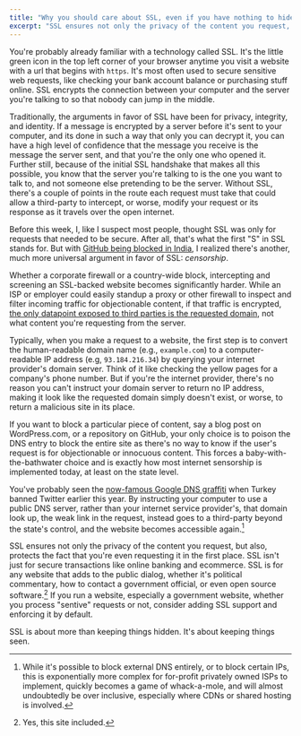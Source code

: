 ```yaml
---
title: "Why you should care about SSL, even if you have nothing to hide"
excerpt: "SSL ensures not only the privacy of the content you request, but also, protects the fact that you're even requesting it in the first place. SSL isn't just for secure transactions like online banking and ecommerce. SSL is for any website that adds to the public dialog."
---
```


You're probably already familiar with a technology called SSL. It's the little green icon in the top left corner of your browser anytime you visit a website with a url that begins with `https`. It's most often used to secure sensitive web requests, like checking your bank account balance or purchasing stuff online. SSL encrypts the connection between your computer and the server you're talking to so that nobody can jump in the middle.

Traditionally, the arguments in favor of SSL have been for privacy, integrity, and identity. If a message is encrypted by a server before it's sent to your computer, and its done in such a way that only you can decrypt it, you can have a high level of confidence that the message you receive is the message the server sent, and that you're the only one who opened it. Further still, because of the initial SSL handshake that makes all this possible, you know that the server you're talking to is the one you want to talk to, and not someone else pretending to be the server. Without SSL, there's a couple of points in the route each request must take that could allow a third-party to intercept, or worse, modify your request or its response as it travels over the open internet.

Before this week, I, like I suspect most people, thought SSL was only for requests that needed to be secure. After all, that's what the first "S" in SSL stands for. But with [GitHub being blocked in India](http://techcrunch.com/2014/12/31/indian-government-censorsht/), I realized there's another, much more universal argument in favor of SSL: *censorship*.

Whether a corporate firewall or a country-wide block, intercepting and screening an SSL-backed website becomes significantly harder. While an ISP or employer could easily standup a proxy or other firewall to inspect and filter incoming traffic for objectionable content, if that traffic is encrypted, [the only datapoint exposed to third parties is the requested domain](https://gemfury.com/help/url-string-over-https), not what content you're requesting from the server.

Typically, when you make a request to a website, the first step is to convert the human-readable domain name (e.g., `example.com`) to a computer-readable IP address (e.g, `93.184.216.34`) by querying your internet provider's domain server. Think of it like checking the yellow pages for a company's phone number. But if you're the internet provider, there's no reason you can't instruct your domain server to return no IP address, making it look like the requested domain simply doesn't exist, or worse, to return a malicious site in its place.

If you want to block a particular piece of content, say a blog post on WordPress.com, or a repository on GitHub, your only choice is to poison the DNS entry to block the entire site as there's no way to know if the user's request is for objectionable or innocuous content. This forces a baby-with-the-bathwater choice and is exactly how most internet sensorship is implemented today, at least on the state level.

You've probably seen the [now-famous Google DNS graffiti](http://mashable.com/2014/03/21/twitter-ban-turkey-graffiti/) when Turkey banned Twitter earlier this year. By instructing your computer to use a public DNS server, rather than your internet service provider's, that domain look up, the weak link in the request, instead goes to a third-party beyond the state's control, and the website becomes accessible again.[^1]

SSL ensures not only the privacy of the content you request, but also, protects the fact that you're even requesting it in the first place. SSL isn't just for secure transactions like online banking and ecommerce. SSL is for any website that adds to the public dialog, whether it's political commentary, how to contact a government official, or even open source software.[^2] If you run a website, especially a government website, whether you process "sentive" requests or not, consider adding SSL support and enforcing it by default.

SSL is about more than keeping things hidden. It's about keeping things seen.

[^1]: While it's possible to block external DNS entirely, or to block certain IPs, this is exponentially more complex for for-profit privately owned ISPs to implement, quickly becomes a game of whack-a-mole, and will almost undoubtedly be over inclusive, especially where CDNs or shared hosting is involved.

[^2]: Yes, this site included.
